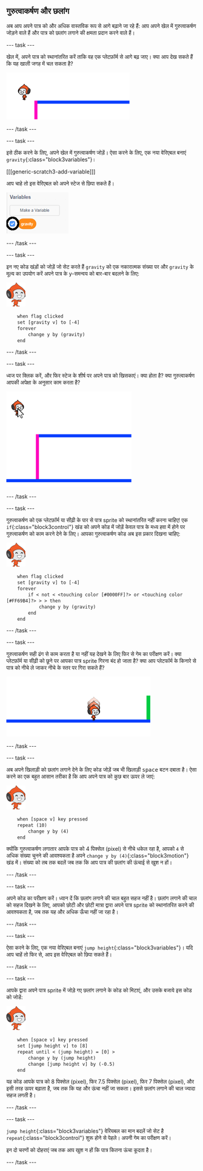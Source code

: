 ## गुरुत्वाकर्षण और छलांग

अब आप अपने पात्र को और अधिक वास्तविक रूप से आगे बढ़ाने जा रहे हैं: आप अपने खेल में गुरुत्वाकर्षण जोड़ने वाले हैं और पात्र को छलांग लगाने की क्षमता प्रदान करने वाले हैं।

--- task ---

खेल में, अपने पात्र को स्थानांतरित करें ताकि वह एक प्लेटफ़ॉर्म से आगे बढ़ जाए। क्या आप देख सकते हैं कि यह खाली जगह में चल सकता है?

![स्क्रीनशॉट](images/dodge-no-gravity.png)

--- /task ---

--- task ---

इसे ठीक करने के लिए, अपने खेल में गुरुत्वाकर्षण जोड़ें। ऐसा करने के लिए, एक नया वेरिएबल बनाएं `gravity`{:class="block3variables"}।

[[[generic-scratch3-add-variable]]]

आप चाहे तो इस वेरिएबल को अपने स्टेज से छिपा सकते हैं।

![स्क्रीनशॉट](images/dodge-gravity-annotated.png)

--- /task ---

--- task ---

इन नए कोड खंड़ों को जोड़ें जो सेट करते हैं `gravity` को एक नकारात्मक संख्या पर और `gravity` के मूल्य का उपयोग करें अपने पात्र के y-समन्वय को बार-बार बदलने के लिए:

![पिको चलने वाला sprite](images/pico_walking_sprite.png)

```blocks3
    when flag clicked
    set [gravity v] to [-4]
    forever
        change y by (gravity)
    end
```

--- /task ---

--- task ---

ध्वज पर क्लिक करें, और फिर स्टेज के शीर्ष पर अपने पात्र को खिसकाएं। क्या होता है? क्या गुरुत्वाकर्षण आपकी अपेक्षा के अनुसार काम करता है?

![स्क्रीनशॉट](images/dodge-gravity-drag.png)

--- /task ---

--- task ---

गुरुत्वाकर्षण को एक प्लेटफ़ॉर्म या सीढ़ी के पार से पात्र sprite को स्थानांतरित नहीं करना चाहिए! एक `if`{:class="block3control"} खंड को अपने कोड में जोड़ें केवल पात्र के मध्य हवा में होने पर गुरुत्वाकर्षण को काम करने देने के लिए। आपका गुरुत्वाकर्षण कोड अब इस प्रकार दिखना चाहिए:

![पिको चलने वाला sprite](images/pico_walking_sprite.png)

```blocks3
    when flag clicked
    set [gravity v] to [-4]
    forever
        if < not < <touching color [#0000FF]?> or <touching color [#FF69B4]?> > > then
            change y by (gravity)
        end
    end
```

--- /task ---

--- task ---

गुरुत्वाकर्षण सही ढंग से काम करता है या नहीं यह देखने के लिए फिर से गेम का परीक्षण करें। क्या प्लेटफ़ॉर्म या सीढ़ी को छूने पर आपका पात्र sprite गिरना बंद हो जाता है? क्या आप प्लेटफॉर्म के किनारे से पात्र को नीचे ले जाकर नीचे के स्तर पर गिरा सकते हैं?

![स्क्रीनशॉट](images/dodge-gravity-test.png)

--- /task ---

--- task ---

अब अपने खिलाड़ी को छलांग लगाने देने के लिए कोड जोड़ें जब भी खिलाड़ी <kbd>space</kbd> बटन दबाता है। ऐसा करने का एक बहुत आसान तरीका है कि आप अपने पात्र को कुछ बार ऊपर ले जाएं:

![पिको चलने वाला sprite](images/pico_walking_sprite.png)

```blocks3
    when [space v] key pressed
    repeat (10)
        change y by (4)
    end
```

क्योंकि गुरुत्वाकर्षण लगातार आपके पात्र को 4 पिक्सेल (pixel) से नीचे धकेल रहा है, आपको `4` से अधिक संख्या चुनने की आवश्यकता है अपने `change y by (4)`{:class="block3motion"} खंड में। संख्या को तब तक बदलें जब तक कि आप पात्र की छलांग की ऊंचाई से खुश न हों।

--- /task ---

--- task ---

अपने कोड का परीक्षण करें। ध्यान दें कि छलांग लगाने की चाल बहुत सहज नहीं है। छलांग लगाने की चाल को सहज दिखने के लिए, आपको छोटी और छोटी मात्रा द्वारा अपने पात्र sprite को स्थानांतरित करने की आवश्यकता है, जब तक यह और अधिक ऊँचा नहीं जा रहा है।

--- /task ---

--- task ---

ऐसा करने के लिए, एक नया वेरिएबल बनाएं `jump height`{:class="block3variables"}। यदि आप चाहें तो फिर से, आप इस वेरिएबल को छिपा सकते हैं।

--- /task ---

--- task ---

आपके द्वारा अपने पात्र sprite में जोड़े गए छलांग लगाने के कोड को मिटाएं, और उसके बजाये इस कोड को जोडें:

![पिको चलने वाला sprite](images/pico_walking_sprite.png)

```blocks3
    when [space v] key pressed
    set [jump height v] to [8]
    repeat until < (jump height) = [0] >
        change y by (jump height)
        change [jump height v] by (-0.5)
    end
```

यह कोड आपके पात्र को 8 पिक्सेल (pixel), फिर 7.5 पिक्सेल (pixel), फिर 7 पिक्सेल (pixel), और इसी तरह ऊपर बढ़ाता है, जब तक कि यह और ऊंचा नहीं जा सकता। इससे छलांग लगाने की चाल ज्यादा सहज लगती है।

--- /task ---

--- task ---

`jump height`{:class="block3variables"} वेरियबल का मान बदलें जो सेट है `repeat`{:class="block3control"} शुरू होने से पेहले। अपनी गेम का परीक्षण करें।

इन दो चरणों को दोहराएं जब तक आप खुश न हों कि पात्र कितना ऊंचा कूदता है।

--- /task ---